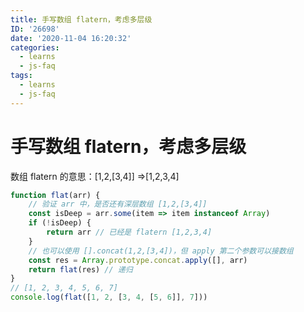 ```yaml
---
title: 手写数组 flatern，考虑多层级
ID: '26698'
date: '2020-11-04 16:20:32'
categories:
  - learns
  - js-faq
tags:
  - learns
  - js-faq
---
```


# 手写数组 flatern，考虑多层级

数组 flatern 的意思：\[1,2,\[3,4\]\] =>\[1,2,3,4\]

``` js 
function flat(arr) {
    // 验证 arr 中，是否还有深层数组 [1,2,[3,4]]
    const isDeep = arr.some(item => item instanceof Array)
    if (!isDeep) {
        return arr // 已经是 flatern [1,2,3,4]
    }
    // 也可以使用 [].concat(1,2,[3,4])，但 apply 第二个参数可以接数组
    const res = Array.prototype.concat.apply([], arr)
    return flat(res) // 递归
}
// [1, 2, 3, 4, 5, 6, 7]
console.log(flat([1, 2, [3, 4, [5, 6]], 7]))
```
 
 
